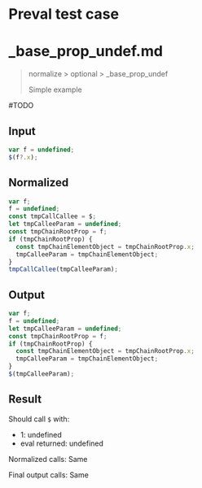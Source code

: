 # Preval test case

# _base_prop_undef.md

> normalize > optional > _base_prop_undef
>
> Simple example

#TODO

## Input

`````js filename=intro
var f = undefined;
$(f?.x);
`````

## Normalized

`````js filename=intro
var f;
f = undefined;
const tmpCallCallee = $;
let tmpCalleeParam = undefined;
const tmpChainRootProp = f;
if (tmpChainRootProp) {
  const tmpChainElementObject = tmpChainRootProp.x;
  tmpCalleeParam = tmpChainElementObject;
}
tmpCallCallee(tmpCalleeParam);
`````

## Output

`````js filename=intro
var f;
f = undefined;
let tmpCalleeParam = undefined;
const tmpChainRootProp = f;
if (tmpChainRootProp) {
  const tmpChainElementObject = tmpChainRootProp.x;
  tmpCalleeParam = tmpChainElementObject;
}
$(tmpCalleeParam);
`````

## Result

Should call `$` with:
 - 1: undefined
 - eval returned: undefined

Normalized calls: Same

Final output calls: Same
